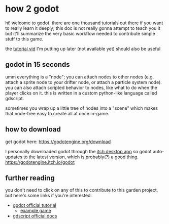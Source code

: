 # how 2 godot

hi! welcome to godot. there are one thousand tutorials out there if you want to really learn it deeply; this doc is not really gonna attempt to teach you it but it'll summarize the very basic workflow needed to contribute simple stuff to this game.

the [tutorial vid](./video.md) I'm putting up later (not available yet) should also be useful

## godot in 15 seconds

umm everything is a "node"; you can attach nodes to other nodes (e.g. attach a sprite node to your drifter node, or attach a particle system node). you can also attach scripted behavior to nodes, like what to do when the player clicks on it. this is written in a custom python-like language called gdscript.

sometimes you wrap up a little tree of nodes into a "scene" which makes that node-tree easy to create all at once in-game.

## how to download

get godot here: https://godotengine.org/download

I personally downloaded godot through the [itch desktop app](https://itch.io/app) so godot auto-updates to the latest version, which is probably(?) a good thing. https://godotengine.itch.io/godot

## further reading

you don't need to click on any of this to contribute to this garden project, but here's some links if you're interested:

* [godot official tutorial](https://docs.godotengine.org/en/stable/getting_started/step_by_step/index.html)
    * [example game](https://docs.godotengine.org/en/stable/getting_started/step_by_step/your_first_game.html)
* [gdscript official docs](https://docs.godotengine.org/en/stable/getting_started/scripting/gdscript/gdscript_basics.html)
